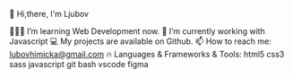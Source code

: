  👋 Hi,there, I'm Ljubov 

👨🏻‍💻   I’m learning Web Development now.
🌱   I’m currently working with Javascript
💻   My projects are available on Github.
📫   How to reach me: lubovhimicka@gmail.com
🔥 Languages & Frameworks & Tools:
html5 css3 sass javascript  git bash vscode figma

